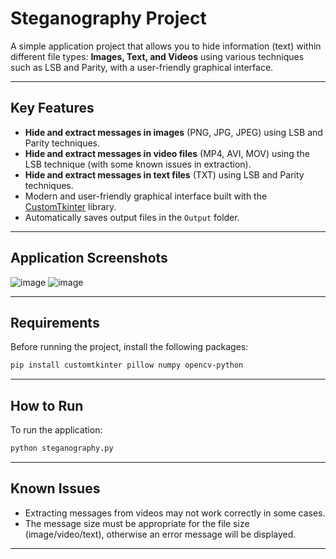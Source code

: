 # Steganography Project

A simple application project that allows you to hide information (text) within different file types: **Images, Text, and Videos** using various techniques such as LSB and Parity, with a user-friendly graphical interface.

---

## Key Features
- **Hide and extract messages in images** (PNG, JPG, JPEG) using LSB and Parity techniques.
- **Hide and extract messages in video files** (MP4, AVI, MOV) using the LSB technique (with some known issues in extraction).
- **Hide and extract messages in text files** (TXT) using LSB and Parity techniques.
- Modern and user-friendly graphical interface built with the [CustomTkinter](https://github.com/TomSchimansky/CustomTkinter) library.
- Automatically saves output files in the `Output` folder.

---

## Application Screenshots
![image](https://github.com/user-attachments/assets/2581751c-c83c-4776-81c5-d78dae8e9eb8)
![image](https://github.com/user-attachments/assets/1acfeee6-f100-411d-9487-6c34da38f289)

---

## Requirements
Before running the project, install the following packages:

```bash
pip install customtkinter pillow numpy opencv-python
```

---

## How to Run
To run the application:

```bash
python steganography.py
```

---

## Known Issues
- Extracting messages from videos may not work correctly in some cases.
- The message size must be appropriate for the file size (image/video/text), otherwise an error message will be displayed.

---

